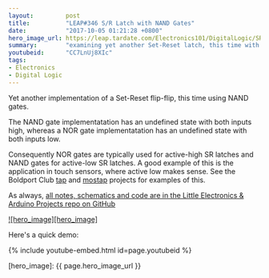 ```yaml
---
layout:         post
title:          "LEAP#346 S/R Latch with NAND Gates"
date:           "2017-10-05 01:21:28 +0800"
hero_image_url: https://leap.tardate.com/Electronics101/DigitalLogic/SRLatchWithNandGates/assets/SRLatchWithNandGates_build.jpg
summary:        "examining yet another Set-Reset latch, this time with NAND gates"
youtubeid:      "CC7LnUj8XIc"
tags:
- Electronics
- Digital Logic
---
```


Yet another implementation of a Set-Reset flip-flip, this time using NAND gates.

The NAND gate implementatation has an undefined state with both inputs high,
whereas a NOR gate implementatation has an undefined state with both inputs low.

Consequently NOR gates are typically used for active-high SR latches and NAND gates for active-low SR latches.
A good example of this is the application in touch sensors, where active low makes sense.
See the Boldport Club
[tap](https://github.com/tardate/LittleArduinoProjects/tree/master/BoldportClub/tap) and
[mostap](https://github.com/tardate/LittleArduinoProjects/tree/master/BoldportClub/mostap) projects for examples of this.

As always, [all notes, schematics and code are in the Little Electronics & Arduino Projects repo on GitHub][project]

[![hero_image][hero_image]][project]

Here's a quick demo:

{% include youtube-embed.html id=page.youtubeid %}

[leap]: https://leap.tardate.com
[project]: https://github.com/tardate/LittleArduinoProjects/tree/master/Electronics101/DigitalLogic/SRLatchWithNandGates
[hero_image]: {{ page.hero_image_url }}
